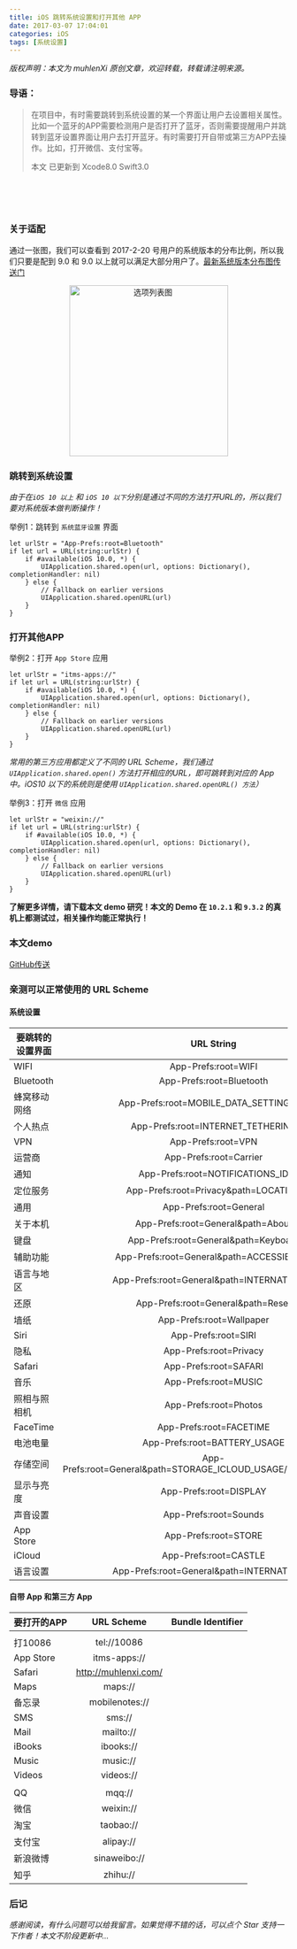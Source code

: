 ```yaml
---
title: iOS 跳转系统设置和打开其他 APP
date: 2017-03-07 17:04:01
categories: iOS
tags: [系统设置]
---
```


 *版权声明：本文为 muhlenXi 原创文章，欢迎转载，转载请注明来源。*

### 导语：

> 在项目中，有时需要跳转到系统设置的某一个界面让用户去设置相关属性。比如一个蓝牙的APP需要检测用户是否打开了蓝牙，否则需要提醒用户并跳转到蓝牙设置界面让用户去打开蓝牙。有时需要打开自带或第三方APP去操作。比如，打开微信、支付宝等。
> 
> 本文 已更新到 Xcode8.0 Swift3.0

　　
<!-- more -->
　　
### 关于适配

通过一张图，我们可以查看到 2017-2-20 号用户的系统版本的分布比例，所以我们只要是配到 9.0 和 9.0 以上就可以满足大部分用户了。[最新系统版本分布图传送门](https://developer.apple.com/support/app-store/)

<div align=center>
<img src="http://7xvffo.com1.z0.glb.clouddn.com/version.png" width="287" height="309" alt="选项列表图"/>
</div>

### 跳转到系统设置

*由于在`iOS 10 以上` 和 `iOS 10 以下`分别是通过不同的方法打开URL的，所以我们要对系统版本做判断操作！*

举例1：跳转到 `系统蓝牙设置` 界面

```objc
let urlStr = "App-Prefs:root=Bluetooth"
if let url = URL(string:urlStr) {
    if #available(iOS 10.0, *) {
        UIApplication.shared.open(url, options: Dictionary(), completionHandler: nil)
    } else {
        // Fallback on earlier versions
        UIApplication.shared.openURL(url)
    }
}

```

### 打开其他APP

举例2：打开 `App Store` 应用

```objc
let urlStr = "itms-apps://"
if let url = URL(string:urlStr) {
    if #available(iOS 10.0, *) {
        UIApplication.shared.open(url, options: Dictionary(), completionHandler: nil)
    } else {
        // Fallback on earlier versions
        UIApplication.shared.openURL(url)
    }
}
```


*常用的第三方应用都定义了不同的 URL Scheme，我们通过 `UIApplication.shared.open()` 方法打开相应的URL，即可跳转到对应的 App 中。iOS10 以下的系统则是使用 `UIApplication.shared.openURL() 方法`）*


举例3：打开 `微信` 应用

```objc
let urlStr = "weixin://"
if let url = URL(string:urlStr) {
    if #available(iOS 10.0, *) {
        UIApplication.shared.open(url, options: Dictionary(), completionHandler: nil)
    } else {
        // Fallback on earlier versions
        UIApplication.shared.openURL(url)
    }
}
```

**了解更多详情，请下载本文 demo 研究！本文的 Demo 在 `10.2.1` 和 `9.3.2` 的真机上都测试过，相关操作均能正常执行！**

### 本文demo

[GitHub传送](https://github.com/muhlenXi/Jump)

### 亲测可以正常使用的 URL Scheme

#### 系统设置

| 要跳转的设置界面  | URL String    | 备注  |
| ------------- |:-------------:| -----:|
| WIFI | App-Prefs:root=WIFI |   |
| Bluetooth | App-Prefs:root=Bluetooth |   |
| 蜂窝移动网络 | App-Prefs:root=MOBILE_DATA_SETTINGS_ID |   |
| 个人热点 | App-Prefs:root=INTERNET_TETHERING |   |
| VPN | App-Prefs:root=VPN |   |
| 运营商| App-Prefs:root=Carrier |   |
| 通知 | App-Prefs:root=NOTIFICATIONS_ID |   |
| 定位服务 | App-Prefs:root=Privacy&path=LOCATION |   |
| 通用 | App-Prefs:root=General |   |
| 关于本机 | App-Prefs:root=General&path=About |   |
| 键盘 | App-Prefs:root=General&path=Keyboard |   |
| 辅助功能 | App-Prefs:root=General&path=ACCESSIBILITY |   |
| 语言与地区 | App-Prefs:root=General&path=INTERNATIONAL |   |
| 还原 | App-Prefs:root=General&path=Reset |   |
| 墙纸 | App-Prefs:root=Wallpaper |   |
| Siri | App-Prefs:root=SIRI |   |
| 隐私 | App-Prefs:root=Privacy |   |
| Safari | App-Prefs:root=SAFARI |   |
| 音乐 | App-Prefs:root=MUSIC |   |
| 照相与照相机 | App-Prefs:root=Photos |   |
| FaceTime | App-Prefs:root=FACETIME |   |
| 电池电量 | App-Prefs:root=BATTERY_USAGE |   |
| 存储空间 | App-Prefs:root=General&path=STORAGE_ICLOUD_USAGE/DEVICE_STORAGE |   |
| 显示与亮度 |App-Prefs:root=DISPLAY |   |
| 声音设置 | App-Prefs:root=Sounds |   |
| App Store | App-Prefs:root=STORE |   |
| iCloud | App-Prefs:root=CASTLE |   |
| 语言设置 | App-Prefs:root=General&path=INTERNATIONAL |   |

#### 自带 App 和第三方 App

| 要打开的APP     | URL Scheme    | Bundle Identifier  |
| ------------- |:-------------:| -----:|
|  |  |  |
| 打10086 | tel://10086 |  |
| App Store | itms-apps:// |  |
| Safari | http://muhlenxi.com/ |  |
| Maps | maps:// |  |
| 备忘录 | mobilenotes:// |  |
| SMS | sms:// |  |
| Mail | mailto:// |  |
| iBooks | ibooks:// |  |
| Music |  music:// |  |
| Videos | videos:// |  |
|  |  |
| QQ | mqq:// |  |
|微信 | weixin:// ||
| 淘宝 | taobao://||
| 支付宝 | alipay:// | |
| 新浪微博 | sinaweibo:// | |
|知乎| zhihu://| |

### 后记

*感谢阅读，有什么问题可以给我留言。如果觉得不错的话，可以点个 Star 支持一下作者！本文不阶段更新中...*
